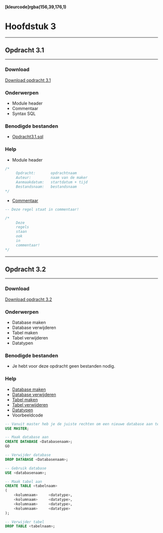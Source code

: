 #### [kleurcode]rgba(156,39,176,1)

# Hoofdstuk 3

---
## Opdracht 3.1
---

### Download
<a href="https://elo.kw1c.nl/CMS/Studie/811%20ICT-Academie/811%20VakkenInhoud/%5BB.26%20SQL%5D%20SQL%20%20Databases/25187%20%C2%A0%20Applicatie-%20en%20mediaontwikkelaar/Periode%2003/Productie/02.%20Opdrachten/Hoofdstuk03/Opdracht%203.1.pdf" target="_blank">Download opdracht 3.1</a>

### Onderwerpen
*   Module header
*   Commentaar 
*   Syntax SQL

### Benodigde bestanden
*   <a href="https://elo.kw1c.nl/CMS/Studie/811%20ICT-Academie/811%20VakkenInhoud/%5BB.26%20SQL%5D%20SQL%20%20Databases/25187%20%C2%A0%20Applicatie-%20en%20mediaontwikkelaar/Periode%2003/Productie/02.%20Opdrachten/Hoofdstuk03/Resources/opdracht%203.1.sql" target="_blank">Opdracht3.1.sql </a> 

### Help
*   Module header

```sql
/*
     Opdracht:       opdrachtnaam
     Auteur:         naam van de maker
     Aanmaakdatum:   startdatum + tijd
     Bestandsnaam:   bestandsnaam
*/
```

*   <a href="http://www.w3schools.com/sql/sql_comments.asp" target="_blank">Commentaar </a> 

```sql
-- Deze regel staat in commentaar!

/*  
     Deze
     regels
     staan
     ook
     in
     commentaar!
*/
```

---
## Opdracht 3.2
---

### Download
<a href="https://elo.kw1c.nl/CMS/Studie/811%20ICT-Academie/811%20VakkenInhoud/%5BB.26%20SQL%5D%20SQL%20%20Databases/25187%20%C2%A0%20Applicatie-%20en%20mediaontwikkelaar/Periode%2003/Productie/02.%20Opdrachten/Hoofdstuk03/Opdracht%203.2.pdf" target="_blank">Download opdracht 3.2</a>

### Onderwerpen
*   Database maken
*   Database verwijderen
*   Tabel maken
*   Tabel verwijderen
*   Datatypen

### Benodigde bestanden
*   Je hebt voor deze opdracht geen bestanden nodig.

### Help
*   <a href="http://www.w3schools.com/sql/sql_create_db.asp" target="_blank">Database maken </a> 
*   <a href="http://www.w3schools.com/sql/sql_drop.asp" target="_blank">Database verwijderen </a> 
*   <a href="http://www.w3schools.com/sql/sql_create_table.asp" target="_blank">Tabel maken </a> 
*   <a href="http://www.w3schools.com/sql/sql_drop.asp" target="_blank">Tabel verwijderen </a> 
*   <a href="https://www.techonthenet.com/sql_server/datatypes.php" target="_blank">Datatypen </a> 
*   Voorbeeldcode

```sql
-- Vanuit master heb je de juiste rechten om een nieuwe database aan te maken
USE MASTER;

-- Maak database aan
CREATE DATABASE <Databasenaam>;
GO

-- Verwijder database 
DROP DATABASE <Databasenaam>;

-- Gebruik database 
USE <databasenaam>;

-- Maak tabel aan
CREATE TABLE <tabelnaam>
(
    <kolumnaam>     <datatype>,
    <kolumnaam>     <datatype>,
    <kolumnaam>     <datatype>,
    <kolumnaam>     <datatype>
);

-- Verwijder tabel
DROP TABLE <tabelnaam>;

```